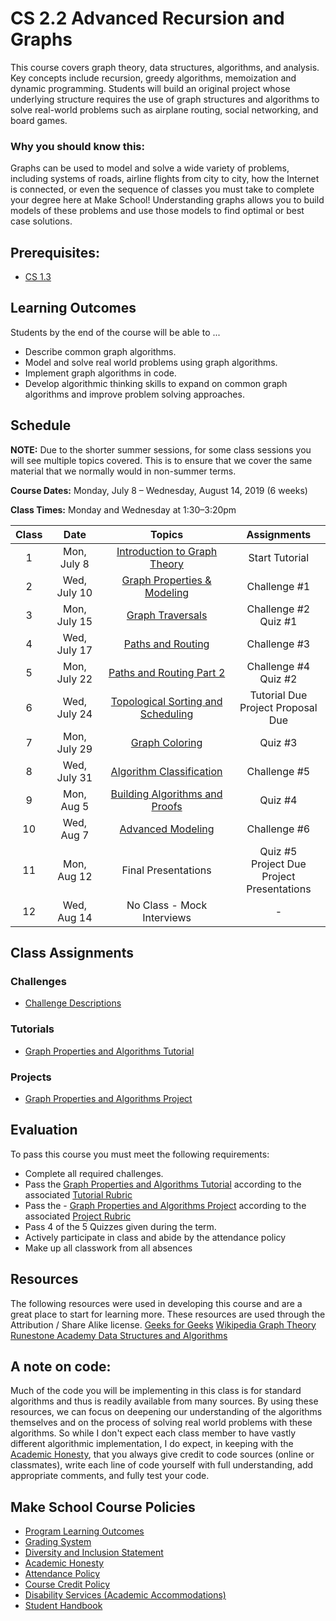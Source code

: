 # CS 2.2 Advanced Recursion and Graphs

This course covers graph theory, data structures, algorithms, and analysis. Key concepts include recursion, greedy algorithms, memoization and dynamic programming. Students will build an original project whose underlying structure requires the use of graph structures and algorithms to solve real-world problems such as airplane routing, social networking, and board games.


### Why you should know this:

Graphs can be used to model and solve a wide variety of problems, including systems of roads, airline flights from city to city, how the Internet is connected, or even the sequence of classes you must take to complete your degree here at Make School!  Understanding graphs allows you to build models of these problems and use those models to find optimal or best case solutions.


## Prerequisites:  

- [CS 1.3](https://github.com/Make-School-Courses/CS-1.3-Core-Data-Structures)

## Learning Outcomes

Students by the end of the course will be able to ...

- Describe common graph algorithms.
- Model and solve real world problems using graph algorithms.
- Implement graph algorithms in code.
- Develop algorithmic thinking skills to expand on common graph algorithms and improve problem solving approaches.


## Schedule

**NOTE:** Due to the shorter summer sessions, for some class sessions you will see multiple topics covered. This is to ensure that we cover the same material that we normally would in non-summer terms.

**Course Dates:** Monday, July 8 – Wednesday, August 14, 2019 (6 weeks)

**Class Times:** Monday and Wednesday at 1:30–3:20pm


| Class |          Date          |                 Topics    | Assignments |  
|:-----:|:----------------------:|:---------------------------------------:| :--------------------------------: |  
|  1 |  Mon, July 8                         | [Introduction to Graph Theory] | Start Tutorial |  
|  2 |  Wed, July 10                      |  [Graph Properties & Modeling]  | Challenge #1  |  
|  3 |  Mon, July 15  |                         [Graph Traversals] | Challenge #2 <br> Quiz #1 |  
|  4 |  Wed, July 17 | [Paths and Routing] | Challenge #3|  
|  5 |  Mon, July 22 | [Paths and Routing Part 2] |  Challenge #4 <br> Quiz #2  |  
|  6 |  Wed, July 24   | [Topological Sorting and Scheduling] | Tutorial Due <br>  Project Proposal Due |  
|  7 |  Mon, July 29                        | [Graph Coloring] | Quiz #3  |  
|  8 |  Wed, July 31                    | [Algorithm Classification] | Challenge #5 |  
|  9 |  Mon, Aug 5                        | [Building Algorithms and Proofs]  | Quiz #4 |  
| 10 |  Wed, Aug 7                        | [Advanced Modeling] | Challenge #6 |  
| 11 |  Mon, Aug 12                           |  Final Presentations  |  Quiz #5 <br> Project Due <br> Project Presentations | .  
| 12 |  Wed, Aug 14                        | No Class - Mock Interviews | - |  



[Introduction to Graph Theory]: Lessons/1.Intro-Graph-Theory.md
[Graph Properties & Modeling]: Lessons/2.Graph-Properties.md
[Graph Traversals]: Lessons/3.Graph-Traversals.md
[Paths and Routing]: Lessons/4.Routing.md
[Paths and Routing Part 2]: Lessons/5.Routing-2.md
[Topological Sorting and Scheduling]: Lessons/6.Scheduling.md
[Graph Coloring]: Lessons/7.Graph-Coloring.md
[Algorithm Classification]: Lessons/8.Algorithm-Classification.md
[Building Algorithms and Proofs]: Lessons/9.Building-Algoritms.md
[Advanced Modeling]: Lessons/10.Advanced-Modeling.md

## Class Assignments

### Challenges

- [Challenge Descriptions](Assignments/Challenges.md)

### Tutorials

- [Graph Properties and Algorithms Tutorial](Assignments/Graph-Tutorial.md)

### Projects

- [Graph Properties and Algorithms Project](Assignments/Graph-Project.md)

## Evaluation

To pass this course you must meet the following requirements:

- Complete all required challenges.
- Pass the [Graph Properties and Algorithms Tutorial](Assignments/Graph-Tutorial.md) according to the associated [Tutorial Rubric](Assignments/Graph-Tutorial-Rubric.md)
- Pass the - [Graph Properties and Algorithms Project](Assignments/Graph-Project.md)  according to the associated [Project Rubric](Assignments/Graph-Project-Rubric.md)
- Pass 4 of the 5 Quizzes given during the term.
- Actively participate in class and abide by the attendance policy
- Make up all classwork from all absences

## Resources
The following resources were used in developing this course and are a great place to start for learning more.  These resources are used through the Attribution / Share Alike license.
[Geeks for Geeks]()
[Wikipedia Graph Theory]()
[Runestone Academy Data Structures and Algorithms]()

## A note on code:
Much of the code you will be implementing in this class is for standard algorithms and thus is readily available from many sources. By using these resources, we can focus on deepening our understanding of the algorithms themselves and on the process of solving real world problems with these algorithms.  So while I don't expect each class member to have vastly different algorithmic implementation,  I do expect, in keeping with the [Academic Honesty](https://make.sc/academic-honesty-policy), that you always give credit to code sources (online or classmates), write each line of code yourself with full understanding, add appropriate comments, and fully test your code.

## Make School Course Policies

- [Program Learning Outcomes](https://make.sc/program-learning-outcomes)
- [Grading System](https://make.sc/grading-system)
- [Diversity and Inclusion Statement](https://make.sc/diversity-and-inclusion-statement)
- [Academic Honesty](https://make.sc/academic-honesty-policy)
- [Attendance Policy](https://make.sc/attendance-policy)
- [Course Credit Policy](https://make.sc/course-credit-policy)
- [Disability Services (Academic Accommodations)](https://make.sc/disability-services)
- [Student Handbook](https://make.sc/student-handbook)
